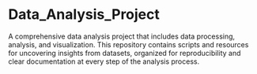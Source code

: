 # Data_Analysis_Project
A comprehensive data analysis project that includes data processing, analysis, and visualization. This repository contains scripts and resources for uncovering insights from datasets, organized for reproducibility and clear documentation at every step of the analysis process.
